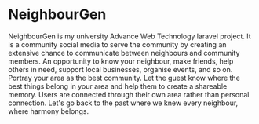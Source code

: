 # NeighbourGen
NeighbourGen is my university Advance Web Technology laravel project. It is a community social media to serve the community by creating an extensive chance to communicate between neighbours and community members. An opportunity to know your neighbour, make friends, help others in need, support local businesses, organise events, and so on. Portray your area as the best community. Let the guest know where the best things belong in your area and help them to create a shareable memory. Users are connected through their own area rather than personal connection. Let's go back to the past where we knew every neighbour, where harmony belongs.
